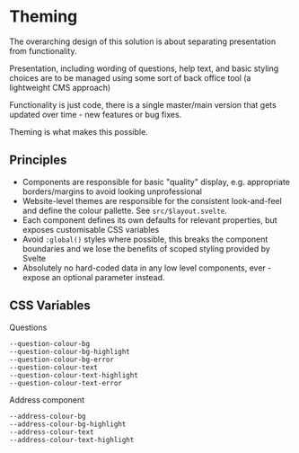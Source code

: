 # Theming

The overarching design of this solution is about separating presentation from functionality.  

Presentation, including wording of questions, help text, and basic styling choices are to be managed using some sort of back office tool (a lightweight CMS approach)  

Functionality is just code, there is a single master/main version that gets updated over time - new features or bug fixes.  

Theming is what makes this possible.

## Principles

- Components are responsible for basic "quality" display, e.g. appropriate borders/margins to avoid looking unprofessional
- Website-level themes are responsible for the consistent look-and-feel and define the colour pallette.  See `src/$layout.svelte`.
- Each component defines its own defaults for relevant properties, but exposes customisable CSS variables
- Avoid `:global()` styles where possible, this breaks the component boundaries and we lose the benefits of scoped styling provided by Svelte
- Absolutely no hard-coded data in any low level components, ever - expose an optional parameter instead.

## CSS Variables

Questions
```
--question-colour-bg
--question-colour-bg-highlight
--question-colour-bg-error
--question-colour-text
--question-colour-text-highlight
--question-colour-text-error
```

Address component
```
--address-colour-bg
--address-colour-bg-highlight
--address-colour-text
--address-colour-text-highlight
```